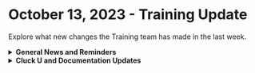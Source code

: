 # October 13, 2023 - Training Update

Explore what new changes the Training team has made in the last week.

<details>

<summary><strong>General News and Reminders</strong></summary>

* Game Tip for the Week: Aharon is always telling us to take the risk on automation! Isn't it more risky NOT to automate? Well, gaming can be risky too. But isn't it more risky to miss out on the awesomeness that is Detective Pikachu than not? Think about it. And buy Detective Pikachu 2. 💪 ☕️&#x20;
* Join us for our regularly scheduled Training:
  * Mondays: Rewst 101 @ 12pm EST + Rewst 104 @ 1:15pm EST
  * Tuesdays: Rewst 102 @ 12pm EST + Rewst 105 @ 1:15pm EST
  * Wednesdays: Rewst 103 @ 12pm EST + Rewst 106 @ 1:15pm EST
  * Thursdays: Cluck U Office Hours @ 11am EST
* Join us in our new [Cluck-U Discord channel](https://discord.com/channels/936789089703845988/1121465945295167588) if you have any questions, comments, or concerns!

</details>

<details>

<summary><strong>Cluck U and Documentation Updates</strong></summary>

**Cluck University**

* We have completed the first pilot of Rewst 201 and will be rolling it out in the coming weeks!
* Additional contextual text has been added to the following course pages:
  * [Broken link](broken-reference "mention")
  * [Broken link](broken-reference "mention")
  * [Broken link](broken-reference "mention")
  * [Broken link](broken-reference "mention")
  * [Broken link](broken-reference "mention")
* [rewst-user-setup-and-gdap-relationship-guidance.md](../../../documentation/integrations/cloud/microsoft-cloud-integration-bundle/microsoft-csp/rewst-user-setup-and-gdap-relationship-guidance.md "mention")A step-by-step guide video added!

**Documentation**

* [october-6th-2023-mfa-buffet.md](../../roc-open-mics/2023-roc-open-mics/october-6th-2023-mfa-buffet.md "mention")added
* [rewst-user-setup-and-gdap-relationship-guidance.md](../../../documentation/integrations/cloud/microsoft-cloud-integration-bundle/microsoft-csp/rewst-user-setup-and-gdap-relationship-guidance.md "mention")page with video added&#x20;
* **Updates and Fixes:**&#x20;
  * [pod-configuration.md](../../../documentation/integrations/psa/connectwise-manage/pod-configuration.md "mention"): Added a section on **r**e-running a pod from a ticket
  * [common-issues-with-microsoft-bundle](../../../documentation/integrations/cloud/microsoft-cloud-integration-bundle/common-issues-with-microsoft-bundle/ "mention"): Added Updating the password profile of a user fails with a forbidden error section&#x20;
  * [datto-rmm-integration-setup.md](../../../documentation/integrations/rmm/datto-rmm/datto-rmm-integration-setup.md "mention"): Replaced the Rewst Script Run Powershell.cpt file with an updated version

</details>
